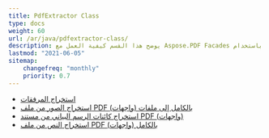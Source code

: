 ```yaml
---
title: PdfExtractor Class
type: docs
weight: 60
url: /ar/java/pdfextractor-class/
description: يوضح هذا القسم كيفية العمل مع Aspose.PDF Facades باستخدام PdfExtractor Class.
lastmod: "2021-06-05"
sitemap:
    changefreq: "monthly"
    priority: 0.7
---
```


- [استخراج المرفقات](/pdf/ar/java/extract-attachments/)
- [استخراج الصور من ملف PDF بالكامل إلى ملفات (واجهات)](/pdf/ar/java/extract-images/)
- [استخراج كائنات الرسم البياني من مستند PDF (واجهات)](/pdf/ar/java/extract-chart-objects/)
- [استخراج النص من ملف PDF بالكامل (واجهات)](/pdf/ar/java/extract-text/)